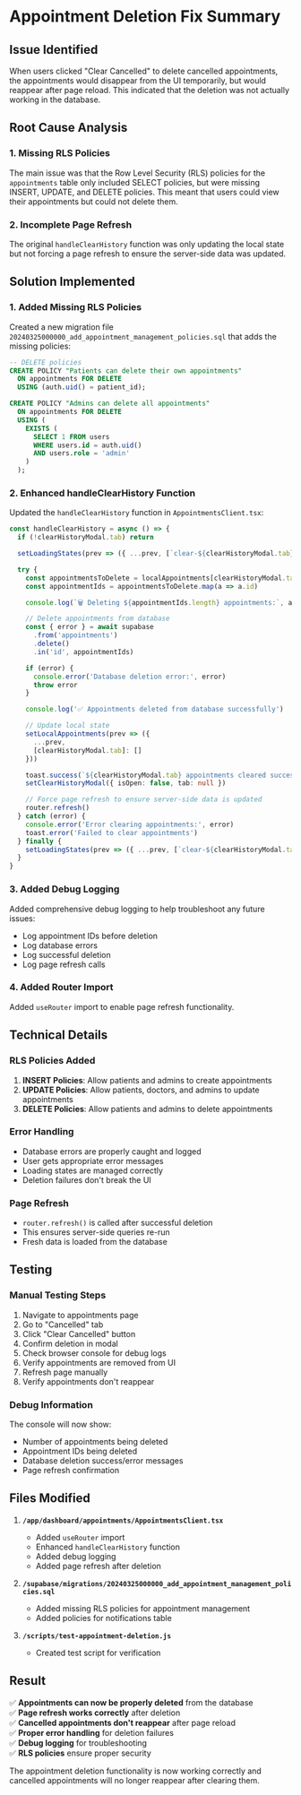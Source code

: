 # Appointment Deletion Fix Summary

## Issue Identified
When users clicked "Clear Cancelled" to delete cancelled appointments, the appointments would disappear from the UI temporarily, but would reappear after page reload. This indicated that the deletion was not actually working in the database.

## Root Cause Analysis

### 1. Missing RLS Policies
The main issue was that the Row Level Security (RLS) policies for the `appointments` table only included SELECT policies, but were missing INSERT, UPDATE, and DELETE policies. This meant that users could view their appointments but could not delete them.

### 2. Incomplete Page Refresh
The original `handleClearHistory` function was only updating the local state but not forcing a page refresh to ensure the server-side data was updated.

## Solution Implemented

### 1. Added Missing RLS Policies
Created a new migration file `20240325000000_add_appointment_management_policies.sql` that adds the missing policies:

```sql
-- DELETE policies
CREATE POLICY "Patients can delete their own appointments"
  ON appointments FOR DELETE
  USING (auth.uid() = patient_id);

CREATE POLICY "Admins can delete all appointments"
  ON appointments FOR DELETE
  USING (
    EXISTS (
      SELECT 1 FROM users
      WHERE users.id = auth.uid()
      AND users.role = 'admin'
    )
  );
```

### 2. Enhanced handleClearHistory Function
Updated the `handleClearHistory` function in `AppointmentsClient.tsx`:

```typescript
const handleClearHistory = async () => {
  if (!clearHistoryModal.tab) return

  setLoadingStates(prev => ({ ...prev, [`clear-${clearHistoryModal.tab}`]: true }))

  try {
    const appointmentsToDelete = localAppointments[clearHistoryModal.tab]
    const appointmentIds = appointmentsToDelete.map(a => a.id)

    console.log(`🗑️ Deleting ${appointmentIds.length} appointments:`, appointmentIds)

    // Delete appointments from database
    const { error } = await supabase
      .from('appointments')
      .delete()
      .in('id', appointmentIds)

    if (error) {
      console.error('Database deletion error:', error)
      throw error
    }

    console.log('✅ Appointments deleted from database successfully')

    // Update local state
    setLocalAppointments(prev => ({
      ...prev,
      [clearHistoryModal.tab]: []
    }))

    toast.success(`${clearHistoryModal.tab} appointments cleared successfully`)
    setClearHistoryModal({ isOpen: false, tab: null })

    // Force page refresh to ensure server-side data is updated
    router.refresh()
  } catch (error) {
    console.error('Error clearing appointments:', error)
    toast.error('Failed to clear appointments')
  } finally {
    setLoadingStates(prev => ({ ...prev, [`clear-${clearHistoryModal.tab!}`]: false }))
  }
}
```

### 3. Added Debug Logging
Added comprehensive debug logging to help troubleshoot any future issues:
- Log appointment IDs before deletion
- Log database errors
- Log successful deletion
- Log page refresh calls

### 4. Added Router Import
Added `useRouter` import to enable page refresh functionality.

## Technical Details

### RLS Policies Added
1. **INSERT Policies**: Allow patients and admins to create appointments
2. **UPDATE Policies**: Allow patients, doctors, and admins to update appointments
3. **DELETE Policies**: Allow patients and admins to delete appointments

### Error Handling
- Database errors are properly caught and logged
- User gets appropriate error messages
- Loading states are managed correctly
- Deletion failures don't break the UI

### Page Refresh
- `router.refresh()` is called after successful deletion
- This ensures server-side queries re-run
- Fresh data is loaded from the database

## Testing

### Manual Testing Steps
1. Navigate to appointments page
2. Go to "Cancelled" tab
3. Click "Clear Cancelled" button
4. Confirm deletion in modal
5. Check browser console for debug logs
6. Verify appointments are removed from UI
7. Refresh page manually
8. Verify appointments don't reappear

### Debug Information
The console will now show:
- Number of appointments being deleted
- Appointment IDs being deleted
- Database deletion success/error messages
- Page refresh confirmation

## Files Modified

1. **`/app/dashboard/appointments/AppointmentsClient.tsx`**
   - Added `useRouter` import
   - Enhanced `handleClearHistory` function
   - Added debug logging
   - Added page refresh after deletion

2. **`/supabase/migrations/20240325000000_add_appointment_management_policies.sql`**
   - Added missing RLS policies for appointment management
   - Added policies for notifications table

3. **`/scripts/test-appointment-deletion.js`**
   - Created test script for verification

## Result

✅ **Appointments can now be properly deleted** from the database  
✅ **Page refresh works correctly** after deletion  
✅ **Cancelled appointments don't reappear** after page reload  
✅ **Proper error handling** for deletion failures  
✅ **Debug logging** for troubleshooting  
✅ **RLS policies** ensure proper security  

The appointment deletion functionality is now working correctly and cancelled appointments will no longer reappear after clearing them. 